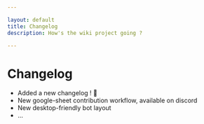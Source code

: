 ```yaml
---

layout: default
title: Changelog
description: How's the wiki project going ?

---
```


# Changelog

- Added a new changelog ! 🥳
- New google-sheet contribution workflow, available on discord
- New desktop-friendly bot layout
- ...
